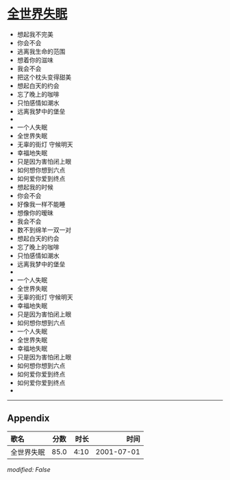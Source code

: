# [全世界失眠](https://music.163.com/song?id=67381)

* 想起我不完美
* 你会不会
* 逃离我生命的范围
* 想着你的滋味
* 我会不会
* 把这个枕头变得甜美
* 想起白天的约会
* 忘了晚上的咖啡
* 只怕感情如潮水
* 远离我梦中的堡垒
* 
* 一个人失眠
* 全世界失眠
* 无辜的街灯 守候明天
* 幸福地失眠
* 只是因为害怕闭上眼
* 如何想你想到六点
* 如何爱你爱到终点
* 想起我的时候
* 你会不会
* 好像我一样不能睡
* 想像你的暧昧
* 我会不会
* 数不到绵羊一双一对
* 想起白天的约会
* 忘了晚上的咖啡
* 只怕感情如潮水
* 远离我梦中的堡垒
* 
* 一个人失眠
* 全世界失眠
* 无辜的街灯 守候明天
* 幸福地失眠
* 只是因为害怕闭上眼
* 如何想你想到六点
* 一个人失眠
* 全世界失眠
* 幸福地失眠
* 只是因为害怕闭上眼
* 如何想你想到六点
* 如何爱你爱到终点
* 如何爱你爱到终点
* 


---

## Appendix

|歌名|分数|时长|时间|
|:---|:---:|---:|---:|
|全世界失眠|85.0|4:10|2001-07-01

*modified: False*